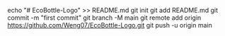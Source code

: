 echo "# EcoBottle-Logo" >> README.md
git init
git add README.md
git commit -m "first commit"
git branch -M main
git remote add origin https://github.com/Weng07/EcoBottle-Logo.git
git push -u origin main
